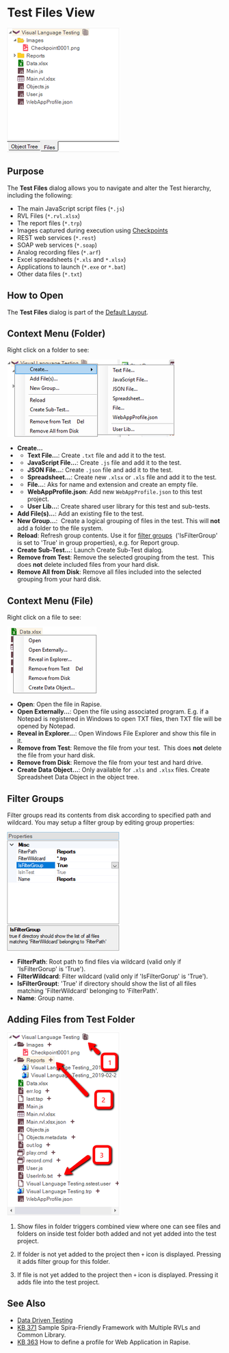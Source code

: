 # Test Files View

![test files dialog](./img/test_files_dialog1.png)

## Purpose

The **Test Files** dialog allows you to navigate and alter the Test hierarchy, including the following:

* The main JavaScript script files (`*.js`)
* RVL Files (`*.rvl.xlsx`)
* The report files (`*.trp`)
* Images captured during execution using [Checkpoints](checkpoints.md)
* REST web services (`*.rest`)
* SOAP web services (`*.soap`)
* Analog recording files (`*.arf`)
* Excel spreadsheets (`*.xls` and `*.xlsx`)
* Applications to launch (`*.exe` or `*.bat`)
* Other data files (`*.txt`)

## How to Open

The **Test Files** dialog is part of the [Default Layout](restoring_the_default_layout.md).

## Context Menu (Folder)

Right click on a folder to see:

![test files view, context menu 1](./img/test_files_dialog2.png)

* **Create...**
* * **Text File...**: Create `.txt` file and add it to the test.
* * **JavaScript File...**: Create `.js` file and add it to the test.
* * **JSON File...**: Create `.json` file and add it to the test.
* * **Spreadsheet...**: Create new `.xlsx` or `.xls` file and add it to the test.
* * **File...**: Aks for name and extension and create an empty file.
* * **WebAppProfile.json**: Add new `WebAppProfile.json` to this test project.
* * **User Lib...**: Create shared user library for this test and sub-tests.
* **Add File(s)...**: Add an existing file to the test.
* **New Group...**:  Create a logical grouping of files in the test. This will **not** add a folder to the file system.
* **Reload**: Refresh group contents. Use it for [filter groups](../test_files_dialog/#filtergroup)  ('IsFilterGroup' is set to 'True' in group properties), e.g. for Report group.
* **Create Sub-Test...**: Launch Create Sub-Test dialog.
* **Remove from Test**: Remove the selected grouping from the test.  This does **not** delete included files from your hard disk.
* **Remove All from Disk**: Remove all files included into the selected grouping from your hard disk.

## Context Menu (File)

Right click on a file to see:

![test files view, context menu 2](./img/test_files_dialog3.png)

* **Open**: Open the file in Rapise.
* **Open Externally...**: Open the file using associated program. E.g. if a Notepad is registered in Windows to open TXT files, then TXT file will be opened by Notepad.
* **Reveal in Explorer...**: Open Windows File Explorer and show this file in it.
* **Remove from Test**: Remove the file from your test.  This does **not** delete the file from your hard disk.
* **Remove from Disk**: Remove the file from your test and hard drive.
* **Create Data Object...**: Only available for `.xls` and `.xlsx` files. Create Spreadsheet Data Object in the object tree.

## Filter Groups

Filter groups read its contents from disk according to specified path and wildcard. You may setup a filter group by editing group properties:

![filter group](./img/test_files_dialog4.png)

* **FilterPath**: Root path to find files via wildcard (valid only if 'IsFilterGorup' is 'True').
* **FilterWildcard**: Filter wildcard (valid only if 'IsFilterGorup' is 'True').
* **IsFilterGroupt**: 'True' if directory should show the list of all files matching 'FilterWildcard' belonging to 'FilterPath'.
* **Name**: Group name.

## Adding Files from Test Folder

![filter group](./img/test_files_dialog5.png)

1. Show files in folder triggers combined view where one can see files and folders on inside test folder both added and not yet added into the test project.

2. If folder is not yet added to the project then `+` icon is displayed. Pressing it adds filter group for this folder.

3. If file is not yet added to the project then `+` icon is displayed. Pressing it adds file into the test project.

## See Also

* [Data Driven Testing](data_driven_testing.md)
* [KB 371](https://www.inflectra.com/support/knowledgebase/kb371.aspx) Sample Spira-Friendly Framework with Multiple RVLs and Common Library.
* [KB 363](https://www.inflectra.com/Support/KnowledgeBase/KB363.aspx) How to define a profile for Web Application in Rapise.
